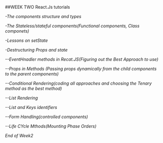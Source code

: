 ##WEEK TWO React.Js tutorials


*-The components structure and types*

*-The Stateless/stateful components(Functional components, Class componets)*

*-Lessons on setState*

*-Destructuring Props and state*

*--EventHnadler methods in Recat.JS(Figuring out the Best Approach to use)*

*--Props in Methods (Passing props dynamically from the child components to the parent components)*

*--Conditional Rendering(coding all approaches and choosing the Tenary method as the best method)*

*--List Rendering*

*--List and Keys identifiers*

*--Form Handling(controlled components)*

*--Life CYcle Mthods(Mounting Phase Orders)*

_End of Week2_
